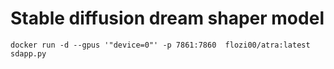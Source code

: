 # Stable diffusion dream shaper model
```
docker run -d --gpus '"device=0"' -p 7861:7860  flozi00/atra:latest sdapp.py
```
